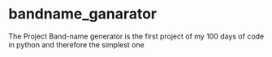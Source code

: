 # bandname_ganarator
The Project Band-name generator is the first project of my 100 days of code in python and therefore the simplest one
